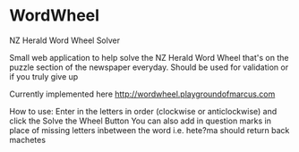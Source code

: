 # WordWheel
NZ Herald Word Wheel Solver

Small web application to help solve the NZ Herald Word Wheel that's on the puzzle section of the newspaper everyday.
Should be used for validation or if you truly give up

Currently implemented here http://wordwheel.playgroundofmarcus.com

How to use:
Enter in the letters in order (clockwise or anticlockwise) and click the Solve the Wheel Button
You can also add in question marks in place of missing letters inbetween the word i.e. hete?ma should return back machetes
